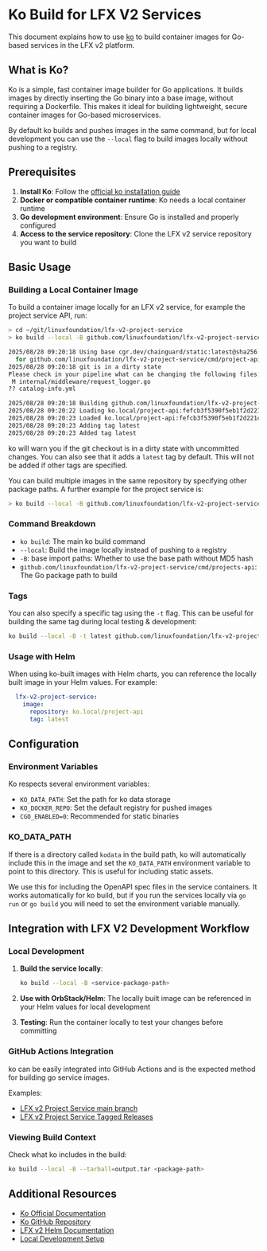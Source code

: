 # Ko Build for LFX V2 Services

This document explains how to use [ko](https://ko.build/) to build container images for Go-based services in the LFX v2 platform.

## What is Ko?

Ko is a simple, fast container image builder for Go applications. It builds images by directly inserting
the Go binary into a base image, without requiring a Dockerfile. This makes it ideal for building lightweight,
secure container images for Go-based microservices.

By default ko builds and pushes images in the same command, but for local development you can use the
`--local` flag to build images locally without pushing to a registry.

## Prerequisites

1. **Install Ko**: Follow the [official ko installation guide](https://ko.build/install/)
2. **Docker or compatible container runtime**: Ko needs a local container runtime
3. **Go development environment**: Ensure Go is installed and properly configured
4. **Access to the service repository**: Clone the LFX v2 service repository you want to build

## Basic Usage

### Building a Local Container Image

To build a container image locally for an LFX v2 service, for example the project service API, run:

```bash
> cd ~/git/linuxfoundation/lfx-v2-project-service
> ko build --local -B github.com/linuxfoundation/lfx-v2-project-service/cmd/project-api

2025/08/28 09:20:18 Using base cgr.dev/chainguard/static:latest@sha256:6a4b683f4708f1f167ba218e31fcac0b7515d94c33c3acf223c36d5c6acd3783
  for github.com/linuxfoundation/lfx-v2-project-service/cmd/project-api
2025/08/28 09:20:18 git is in a dirty state
Please check in your pipeline what can be changing the following files:
 M internal/middleware/request_logger.go
?? catalog-info.yml

2025/08/28 09:20:18 Building github.com/linuxfoundation/lfx-v2-project-service/cmd/project-api for linux/amd64
2025/08/28 09:20:22 Loading ko.local/project-api:fefcb3f5390f5eb1f2d221c437531b20edf12db0e902d020432a651cf5b1882e
2025/08/28 09:20:23 Loaded ko.local/project-api:fefcb3f5390f5eb1f2d221c437531b20edf12db0e902d020432a651cf5b1882e
2025/08/28 09:20:23 Adding tag latest
2025/08/28 09:20:23 Added tag latest
```

ko will warn you if the git checkout is in a dirty state with uncommitted changes. You can also see that it
adds a `latest` tag by default. This will not be added if other tags are specified.

You can build multiple images in the same repository by specifying other package paths. A further example
for the project service is:

```bash
> ko build --local -B github.com/linuxfoundation/lfx-v2-project-service/scripts/root-project-setup
```

### Command Breakdown

- `ko build`: The main ko build command
- `--local`: Build the image locally instead of pushing to a registry
- `-B`: base import paths: Whether to use the base path without MD5 hash
- `github.com/linuxfoundation/lfx-v2-project-service/cmd/projects-api`: The Go package path to build

### Tags

You can also specify a specific tag using the `-t` flag. This can be useful for building the same tag
during local testing & development:

```bash
ko build --local -B -t latest github.com/linuxfoundation/lfx-v2-project-service/cmd/project-api
```

### Usage with Helm

When using ko-built images with Helm charts, you can reference the locally built image in your Helm values. For example:

```yaml
  lfx-v2-project-service:
    image:
      repository: ko.local/project-api
      tag: latest
```

## Configuration

### Environment Variables

Ko respects several environment variables:

- `KO_DATA_PATH`: Set the path for ko data storage
- `KO_DOCKER_REPO`: Set the default registry for pushed images
- `CGO_ENABLED=0`: Recommended for static binaries

### KO_DATA_PATH

If there is a directory called `kodata` in the build path, ko will automatically include this in the image and set the `KO_DATA_PATH`
environment variable to point to this directory. This is useful for including static assets.

We use this for including the OpenAPI spec files in the service containers. It works automatically for ko
build, but if you run the services locally via `go run` or `go build` you will need to set the environment
variable manually.

## Integration with LFX V2 Development Workflow

### Local Development

1. **Build the service locally**:

   ```bash
   ko build --local -B <service-package-path>
   ```

2. **Use with OrbStack/Helm**: The locally built image can be referenced in your Helm values for local development

3. **Testing**: Run the container locally to test your changes before committing

### GitHub Actions Integration

ko can be easily integrated into GitHub Actions and is the expected method for building go service images.

Examples:

- [LFX v2 Project Service main branch](https://github.com/linuxfoundation/lfx-v2-project-service/blob/main/.github/workflows/ko-build-main.yaml)
- [LFX v2 Project Service Tagged Releases](https://github.com/linuxfoundation/lfx-v2-project-service/blob/main/.github/workflows/ko-build-tag.yaml)

### Viewing Build Context

Check what ko includes in the build:

```bash
ko build --local -B --tarball=output.tar <package-path>
```

## Additional Resources

- [Ko Official Documentation](https://ko.build/)
- [Ko GitHub Repository](https://github.com/ko-build/ko)
- [LFX v2 Helm Documentation](https://github.com/linuxfoundation/lfx-v2-helm/blob/main/README.md)
- [Local Development Setup](./local-development.md)
